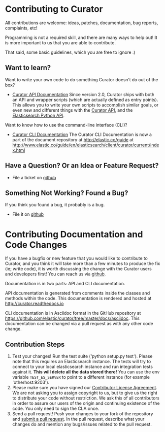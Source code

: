 # Contributing to Curator

All contributions are welcome: ideas, patches, documentation, bug reports,
complaints, etc!

Programming is not a required skill, and there are many ways to help out!
It is more important to us that you are able to contribute.

That said, some basic guidelines, which you are free to ignore :)

## Want to learn?

Want to write your own code to do something Curator doesn't do out of the box?

* [Curator API Documentation](http://curator.readthedocs.io/) Since version 2.0,
Curator ships with both an API and wrapper scripts (which are actually defined
as entry points).  This allows you to write your own scripts to accomplish
similar goals, or even new and different things with the
[Curator API](http://curator.readthedocs.io/), and the
[Elasticsearch Python API](http://elasticsearch-py.readthedocs.io/).

Want to know how to use the command-line interface (CLI)?

* [Curator CLI Documentation](http://www.elastic.co/guide/en/elasticsearch/client/curator/current/index.html)
  The Curator CLI Documentation is now a part of the document repository at
  http://elastic.co/guide at
  http://www.elastic.co/guide/en/elasticsearch/client/curator/current/index.html


## Have a Question? Or an Idea or Feature Request?

* File a ticket on [github](https://github.com/elastic/curator/issues)

## Something Not Working? Found a Bug?

If you think you found a bug, it probably is a bug.

* File it on [github](https://github.com/elastic/curator/issues)

# Contributing Documentation and Code Changes

If you have a bugfix or new feature that you would like to contribute to
Curator, and you think it will take more than a few minutes to produce the fix
(ie; write code), it is worth discussing the change with the Curator users and
developers first! You can reach us via
[github](https://github.com/elastic/curator/issues).

Documentation is in two parts: API and CLI documentation.

API documentation is generated from comments inside the classes and methods
within the code.  This documentation is rendered and hosted at
http://curator.readthedocs.io

CLI documentation is in Asciidoc format in the GitHub repository at
https://github.com/elastic/curator/tree/master/docs/asciidoc.
This documentation can be changed via a pull request as with any other code
change.

## Contribution Steps

1. Test your changes! Run the test suite ('python setup.py test').  Please note
   that this requires an Elasticsearch instance. The tests will try to connect
   to your local elasticsearch instance and run integration tests against it.
   **This will delete all the data stored there!** You can use the env variable
   `TEST_ES_SERVER` to point to a different instance (for example
   'otherhost:9203').
2. Please make sure you have signed our [Contributor License
   Agreement](http://www.elastic.co/contributor-agreement/). We are not
   asking you to assign copyright to us, but to give us the right to distribute
   your code without restriction. We ask this of all contributors in order to
   assure our users of the origin and continuing existence of the code. You
   only need to sign the CLA once.
3. Send a pull request! Push your changes to your fork of the repository and
   [submit a pull
   request](https://help.github.com/articles/using-pull-requests). In the pull
   request, describe what your changes do and mention any bugs/issues related
   to the pull request.

